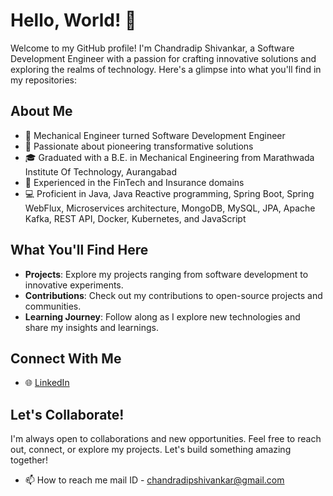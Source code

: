# Hello, World! 👋

Welcome to my GitHub profile! I'm Chandradip Shivankar, a Software Development Engineer with a passion for crafting innovative solutions and exploring the realms of technology. Here's a glimpse into what you'll find in my repositories:

## About Me

- 🔧 Mechanical Engineer turned Software Development Engineer
- 🚀 Passionate about pioneering transformative solutions
- 🎓 Graduated with a B.E. in Mechanical Engineering from Marathwada Institute Of Technology, Aurangabad
- 💼 Experienced in the FinTech and Insurance domains
- 💻 Proficient in Java, Java Reactive programming, Spring Boot, Spring WebFlux, Microservices architecture, MongoDB, MySQL, JPA, Apache Kafka, REST API, Docker, Kubernetes, and JavaScript

## What You'll Find Here

- **Projects**: Explore my projects ranging from software development to innovative experiments.
- **Contributions**: Check out my contributions to open-source projects and communities.
- **Learning Journey**: Follow along as I explore new technologies and share my insights and learnings.

## Connect With Me

- 🌐 [LinkedIn](https://www.linkedin.com/in/chandradip-shivankar-5a57a1273/)

## Let's Collaborate!

I'm always open to collaborations and new opportunities. Feel free to reach out, connect, or explore my projects. Let's build something amazing together!

- 📫 How to reach me mail ID - chandradipshivankar@gmail.com

<!---
ChandradipMoonlight/ChandradipMoonlight is a ✨ special ✨ repository because its `README.md` (this file) appears on your GitHub profile.
You can click the Preview link to take a look at your changes.
--->
